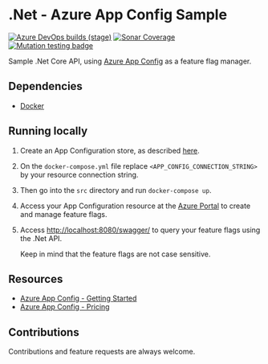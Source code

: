 # .Net - Azure App Config Sample

[![Azure DevOps builds (stage)](https://img.shields.io/azure-devops/build/raschmitt/7618d927-8467-43e2-b5e9-1aeddc1fbfdc/44?label=Continuous%20Integration&stage=CI&style=flat-square)](https://dev.azure.com/raschmitt/raschmitt/_build?definitionId=44)
[![Sonar Coverage](https://img.shields.io/sonar/coverage/raschmitt_az-app-config-dotnet-sample?label=Code%20coverage&server=https%3A%2F%2Fsonarcloud.io&style=flat-square)](https://sonarcloud.io/dashboard?id=raschmitt_az-app-config-dotnet-sample)
[![Mutation testing badge](https://img.shields.io/endpoint?style=flat-square&url=https%3A%2F%2Fbadge-api.stryker-mutator.io%2Fgithub.com%2Fraschmitt%2Faz-app-config-dotnet-sample%2Fmain)](https://dashboard.stryker-mutator.io/reports/github.com/raschmitt/az-app-config-dotnet-sample/main)

Sample .Net Core API, using [Azure App Config](https://azure.microsoft.com/en-us/services/app-configuration/#features) as a feature flag manager. 

## Dependencies 

- [Docker](https://docs.docker.com/get-docker/)

## Running locally

1. Create an App Configuration store, as described [here](https://portal.azure.com/).

2. On the `docker-compose.yml` file replace `<APP_CONFIG_CONNECTION_STRING>` by your resource connection string.

2. Then go into the `src` directory and run `docker-compose up`.

2. Access your App Configuration resource at the [Azure Portal](https://portal.azure.com/) to create and manage feature flags.
 
3. Access [http://localhost:8080/swagger/](http://localhost:8080/swagger/) to query your feature flags using the .Net API.
  
    Keep in mind that the feature flags are not case sensitive.

## Resources

- [Azure App Config - Getting Started](https://docs.microsoft.com/en-us/azure/azure-app-configuration/quickstart-feature-flag-aspnet-core?tabs=core5x)
- [Azure App Config - Pricing](https://azure.microsoft.com/en-us/pricing/details/app-configuration/)

## Contributions

  Contributions and feature requests are always welcome.
